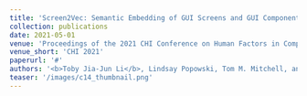```yaml
---
title: 'Screen2Vec: Semantic Embedding of GUI Screens and GUI Components'
collection: publications
date: 2021-05-01
venue: 'Proceedings of the 2021 CHI Conference on Human Factors in Computing Systems (CHI 2021)'
venue_short: 'CHI 2021'
paperurl: '#'
authors: '<b>Toby Jia-Jun Li</b>, Lindsay Popowski, Tom M. Mitchell, and Brad A. Myers'
teaser: '/images/c14_thumbnail.png'
---
```

